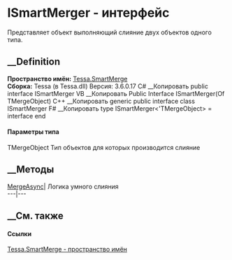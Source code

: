 # ISmartMerger<TMergeObject> \- интерфейс
Представляет объект выполняющий слияние двух объектов одного типа.
## __Definition
 **Пространство имён:** [Tessa.SmartMerge](N_Tessa_SmartMerge.htm)  
 **Сборка:** Tessa (в Tessa.dll) Версия: 3.6.0.17
C# __Копировать
     public interface ISmartMerger<TMergeObject>
VB __Копировать
     Public Interface ISmartMerger(Of TMergeObject)
C++ __Копировать
    generic<typename TMergeObject>
    public interface class ISmartMerger
F# __Копировать
     type ISmartMerger<'TMergeObject> = interface end
#### Параметры типа
TMergeObject
    Тип объектов для которых производится слияние
##  __Методы
[MergeAsync](M_Tessa_SmartMerge_ISmartMerger_1_MergeAsync.htm)|  Логика умного
слияния  
---|---  
## __См. также
#### Ссылки
[Tessa.SmartMerge - пространство имён](N_Tessa_SmartMerge.htm)
